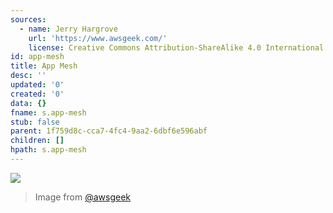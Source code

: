 ```yaml
---
sources:
  - name: Jerry Hargrove
    url: 'https://www.awsgeek.com/'
    license: Creative Commons Attribution-ShareAlike 4.0 International License
id: app-mesh
title: App Mesh
desc: ''
updated: '0'
created: '0'
data: {}
fname: s.app-mesh
stub: false
parent: 1f759d8c-cca7-4fc4-9aa2-6dbf6e596abf
children: []
hpath: s.app-mesh
---
```

![](/assets/images/AWS-App-Mesh_en.jpg)

> Image from [@awsgeek](https://www.awsgeek.com/AWS-App-Mesh/)
